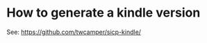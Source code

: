 How to generate a kindle version
================================

See: https://github.com/twcamper/sicp-kindle/
